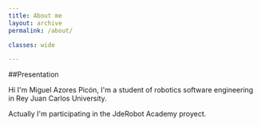 ```yaml
---
title: About me
layout: archive
permalink: /about/

classes: wide

---
```


##Presentation

Hi I'm Miguel Azores Picón, I'm a student of robotics software engineering in Rey Juan Carlos University.

Actually I'm participating in the JdeRobot Academy proyect.
